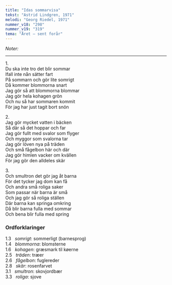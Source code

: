 ```yaml
---
title: "Idas sommarvisa"
tekst: "Astrid Lindgren, 1971"
melodi: "Georg Riedel, 1971"
nummer_v18: "298"
nummer_v19: "319"
tema: "Året – sent forår"
---
```

*Noter:*

***

1\.\
Du ska inte tro det blir sommar\
Ifall inte nån sätter fart\
På sommarn och gör lite somrigt\
Då kommer blommorna snart\
Jag gör så att blommorna blommar\
Jag gör hela kohagen grön\
Och nu så har sommaren kommit\
För jag har just tagit bort snön

2\.\
Jag gör mycket vatten i bäcken\
Så där så det hoppar och far\
Jag gör fullt med svalor som flyger\
Och myggor som svalorna tar\
Jag gör löven nya på träden\
Och små fågelbon här och där\
Jag gör himlen vacker om kvällen\
För jag gör den alldeles skär

3\.\
Och smultron det gör jag åt barna\
För det tycker jag dom kan få\
Och andra små roliga saker\
Som passar när barna är små\
Och jag gör så roliga ställen\
Där barna kan springa omkring\
Då blir barna fulla med sommar\
Och bena blir fulla med spring

### Ordforklaringer
1.3   *somrigt*: sommerligt (barnesprog)\
1.4   *blommorna*: blomsterne\
1.6   *kohagen*: græsmark til køerne\
2.5   *träden*: træer\
2.6   *fågelbon*: fuglereder\
2.8   *skär*: rosenfarvet\
3.1   *smultron*: skovjordbær\
3.3   *roliga*: sjove